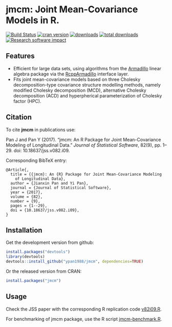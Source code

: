jmcm: Joint Mean-Covariance Models in R.
====

[![Build Status](https://travis-ci.org/ypan1988/jmcm.svg?branch=master)](https://travis-ci.org/ypan1988/jmcm)
[![cran version](http://www.r-pkg.org/badges/version/jmcm)](https://cran.r-project.org/web/packages/jmcm)
[![downloads](http://cranlogs.r-pkg.org/badges/jmcm)](http://cranlogs.r-pkg.org/badges/jmcm)
[![total downloads](http://cranlogs.r-pkg.org/badges/grand-total/jmcm)](http://cranlogs.r-pkg.org/badges/grand-total/jmcm)
[![Research software impact](http://depsy.org/api/package/cran/jmcm/badge.svg)](http://depsy.org/package/r/jmcm)

## Features

* Efficient for large data sets, using algorithms from the
[Armadillo](http://arma.sourceforge.net/) linear algebra package via the
[RcppArmadillo](https://cran.r-project.org/web/packages/RcppArmadillo/index.html)
interface layer.
* Fits joint mean-covariance models based on three Cholesky decomposition-type
covariance structure modelling methods, namely modified Cholesky decomposition
(MCD), alternative Cholesky decomposition (ACD) and hyperpherical
parameterization of Cholesky factor (HPC).

## Citation
To cite **jmcm** in publications use:

Pan J and Pan Y (2017). “jmcm: An R Package for Joint Mean-Covariance Modeling of Longitudinal Data.” _Journal of Statistical Software_, 82(9), pp. 1–29. doi: 10.18637/jss.v082.i09.

Corresponding BibTeX entry:

    @Article{,
      title = {{jmcm}: An {R} Package for Joint Mean-Covariance Modeling
        of Longitudinal Data},
      author = {Jianxin Pan and Yi Pan},
      journal = {Journal of Statistical Software},
      year = {2017},
      volume = {82},
      number = {9},
      pages = {1--29},
      doi = {10.18637/jss.v082.i09},
    }

## Installation

Get the development version from github:
```R
install.packages("devtools")
library(devtools)
devtools::install_github("ypan1988/jmcm", dependencies=TRUE)
```

Or the released version from CRAN:
```R
install.packages("jmcm")
```

## Usage

Check the JSS paper with the corresponding R replication code [v82i09.R](https://github.com/ypan1988/jmcm-demo/blob/main/v82i09.R).

For benchmarking of jmcm package, use the R script [jmcm-benchmark.R](https://github.com/ypan1988/jmcm-demo/blob/main/jmcm-benchmark.R).